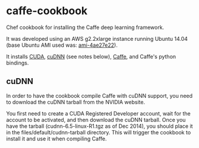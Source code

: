 # caffe-cookbook

Chef cookbook for installing the Caffe deep learning framework.

It was developed using an AWS g2.2xlarge instance running Ubuntu 14.04 (base Ubuntu AMI used was: [ami-4ae27e22](http://thecloudmarket.com/image/ami-4ae27e22--ubuntu-images-hvm-ssd-ubuntu-trusty-14-04-amd64-server-20141125)).

It installs [CUDA](http://www.nvidia.com/object/cuda_home_new.html), [cuDNN](https://developer.nvidia.com/cuDNN) (see notes below), [Caffe](http://caffe.berkeleyvision.org/), and Caffe's python bindings.

## cuDNN

In order to have the cookbook compile Caffe with cuDNN support, you need to download the cuDNN tarball from the NVIDIA website.

You first need to create a CUDA Registered Developer account, wait for the account to be activated, and then download the cuDNN tarball.  Once you have the tarball (cudnn-6.5-linux-R1.tgz as of Dec 2014), you should place it in the files/default/cudnn-tarball directory.  This will trigger the cookbook to install it and use it when compiling Caffe.
